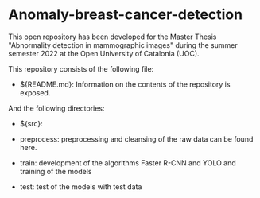 # Anomaly-breast-cancer-detection

This open repository has been developed for the Master Thesis "Abnormality detection in mammographic images" during the summer semester 2022 at the Open University of Catalonia (UOC). 

This repository consists of the following file:
* ${README.md}: Information on the contents of the repository is exposed.

And the following directories:
* ${src}: 
    
* preprocess: preprocessing and cleansing of the raw data can be found here. 
* train: development of the algorithms Faster R-CNN and YOLO and training of the models
* test: test of the models with test data
